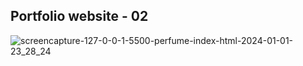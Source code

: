 ## Portfolio website  - 02
![screencapture-127-0-0-1-5500-perfume-index-html-2024-01-01-23_28_24](https://github.com/Limon714/blob/assets/72975868/e99805f9-0dff-459e-9ef3-296045a99a43)
